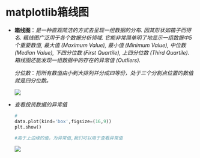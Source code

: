 # matplotlib箱线图

- **箱线图**：*是一种直观简洁的方式去呈现一组数据的分布. 因其形状如箱子而得名. 箱线图广泛用于各个数据分析领域.  它能非常简单明了地显示一组数据中5个重要数值, 最大值 (Maximum Value), 最小值 (Minimum Value), 中位数 (Median Value), 下四分位数 (First Quartile), 上四分位数 (Third Quartile). 箱线图还能发现一组数据中的存在的异常值 (Outliers).*

  *分位数*：*把所有数值由小到大排列并分成四等份，处于三个分割点位置的数值就是四分位数。*

  ![](C:\Users\唐禹\Desktop\数据分析-唐禹\matplotlib\图\箱线图6.jpg)

- *查看投资数据的异常值*

  ```python
  # 
  data.plot(kind='box',figsize=(16,9))
  plt.show()
  
  #高于上边缘的值，为异常值,我们可以用于查看异常值
  ```

  ![](C:\Users\唐禹\Desktop\数据分析-唐禹\matplotlib\图\箱线图.png)


